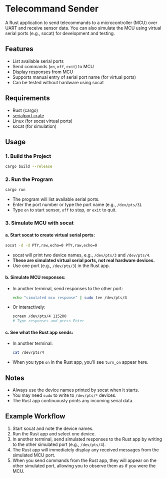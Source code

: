 # Telecommand Sender

A Rust application to send telecommands to a microcontroller (MCU) over UART and receive sensor data. You can also simulate the MCU using virtual serial ports (e.g., socat) for development and testing.

## Features
- List available serial ports
- Send commands (`on`, `off`, `exit`) to MCU
- Display responses from MCU
- Supports manual entry of serial port name (for virtual ports)
- Can be tested without hardware using socat

## Requirements
- Rust (cargo)
- [serialport crate](https://crates.io/crates/serialport)
- Linux (for socat virtual ports)
- socat (for simulation)

## Usage

### 1. Build the Project
```bash
cargo build --release
```

### 2. Run the Program
```bash
cargo run
```

- The program will list available serial ports.
- Enter the port number or type the port name (e.g., `/dev/pts/3`).
- Type `on` to start sensor, `off` to stop, or `exit` to quit.

### 3. Simulate MCU with socat

#### a. Start socat to create virtual serial ports:
```bash
socat -d -d PTY,raw,echo=0 PTY,raw,echo=0
```
- socat will print two device names, e.g., `/dev/pts/3` and `/dev/pts/4`.
- **These are simulated virtual serial ports, not real hardware devices.**
- Use one port (e.g., `/dev/pts/3`) in the Rust app.

#### b. Simulate MCU responses:
- In another terminal, send responses to the other port:
  ```bash
  echo "simulated mcu response" | sudo tee /dev/pts/4
  ```
- Or interactively:
  ```bash
  screen /dev/pts/4 115200
  # Type responses and press Enter
  ```

#### c. See what the Rust app sends:
- In another terminal:
  ```bash
  cat /dev/pts/4
  ```
- When you type `on` in the Rust app, you'll see `turn_on` appear here.

## Notes
- Always use the device names printed by socat when it starts.
- You may need `sudo` to write to `/dev/pts/*` devices.
- The Rust app continuously prints any incoming serial data.

## Example Workflow
1. Start socat and note the device names.
2. Run the Rust app and select one device.
3. In another terminal, send simulated responses to the Rust app by writing to the other simulated port (e.g., `/dev/pts/4`).
4. The Rust app will immediately display any received messages from the simulated MCU port.
5. When you send commands from the Rust app, they will appear on the other simulated port, allowing you to observe them as if you were the MCU.